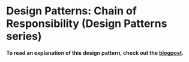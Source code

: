 # Design Patterns: Chain of Responsibility  (Design Patterns series)

**To read an explanation of this design pattern, check out the [blogpost](https://www.carloscaballero.io/).**
